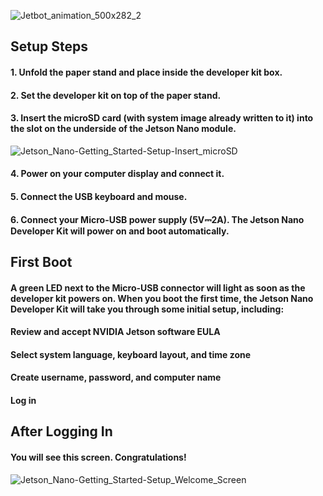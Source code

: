![Jetbot_animation_500x282_2](https://user-images.githubusercontent.com/53148219/68958251-b3f18f80-0806-11ea-9971-4ac16ebf28a9.gif)
## Setup Steps
#### 1. Unfold the paper stand and place inside the developer kit box.
#### 2. Set the developer kit on top of the paper stand.
#### 3. Insert the microSD card (with system image already written to it) into the slot on the underside of the Jetson Nano module.
![Jetson_Nano-Getting_Started-Setup-Insert_microSD](https://user-images.githubusercontent.com/53148219/68958430-12b70900-0807-11ea-908b-6339f40f1bf0.png)
#### 4. Power on your computer display and connect it.
#### 5. Connect the USB keyboard and mouse.
#### 6. Connect your Micro-USB power supply (5V⎓2A). The Jetson Nano Developer Kit will power on and boot automatically.
## First Boot
#### A green LED next to the Micro-USB connector will light as soon as the developer kit powers on. When you boot the first time, the Jetson Nano Developer Kit will take you through some initial setup, including:
#### Review and accept NVIDIA Jetson software EULA
#### Select system language, keyboard layout, and time zone
#### Create username, password, and computer name
#### Log in
## After Logging In
#### You will see this screen. Congratulations!
![Jetson_Nano-Getting_Started-Setup_Welcome_Screen](https://user-images.githubusercontent.com/53148219/68958584-5c075880-0807-11ea-9c6b-f2f3a3bd3dbf.png)
